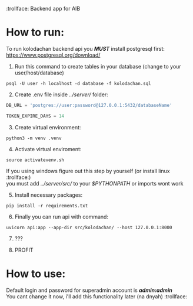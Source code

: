 :trollface:
Backend app for AIB

# How to run: 

To run kolodachan backend api you ***MUST*** install postgresql first:  
https://www.postgresql.org/download/  

1. Run this command to create tables in your database (change to your user/host/database) 
```console
psql -U user -h localhost -d database -f kolodachan.sql
```

2. Create .env file inside *../server/* folder:
```python
DB_URL = 'postgres://user:password@127.0.0.1:5432/databaseName'

TOKEN_EXPIRE_DAYS = 14
``` 

3. Create virtual environment:
```console
python3 -m venv .venv
```

4. Activate virtual enviroment:
```console
source activatevenv.sh
```
If you using windows figure out this step by yourself (or install linux :trollface:)  
you must add *../server/src/* to your *$PYTHONPATH* or imports wont work

5. Install necessary packages:
```
pip install -r requirements.txt
```

6. Finally you can run api with command:
```
uvicorn api:app --app-dir src/kolodachan/ --host 127.0.0.1:8000
```

7. ???

8. PROFIT

# How to use:
Default login and password for superadmin account is ***admin:admin***  
You cant change it now, i'll add this functionality later (na dnyah) :trollface:
